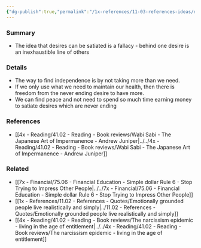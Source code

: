 ```yaml
---
{"dg-publish":true,"permalink":"/1x-references/11-03-references-ideas/not-be-a-slave-to-idea-that-our-desires-can-be-satiated/","dgHomeLink":true,"dgPassFrontmatter":false,"dgShowBacklinks":true,"dgShowLocalGraph":false,"dgShowInlineTitle":true}
---
```



### Summary
- The idea that desires can be satiated is a fallacy - behind one desire is an inexhaustible line of others

### Details
- The way to find independence is by not taking more than we need.
- If we only use what we need to maintain our health, then there is freedom from the never ending desire to have more.
- We can find peace and not need to spend so much time earning money to satiate desires which are never ending

### References
- [[4x - Reading/41.02 - Reading - Book reviews/Wabi Sabi - The Japanese Art of Impermanence - Andrew Juniper|../../4x - Reading/41.02 - Reading - Book reviews/Wabi Sabi - The Japanese Art of Impermanence - Andrew Juniper]]

### Related
- [[7x - Financial/75.06 - Financial Education - Simple dollar Rule 6 - Stop Trying to Impress Other People|../../7x - Financial/75.06 - Financial Education - Simple dollar Rule 6 - Stop Trying to Impress Other People]]
- [[1x - References/11.02 - References - Quotes/Emotionally grounded people live realistically and simply|../11.02 - References - Quotes/Emotionally grounded people live realistically and simply]]
- [[4x - Reading/41.02 - Reading - Book reviews/The narcissism epidemic - living in the age of entitlement|../../4x - Reading/41.02 - Reading - Book reviews/The narcissism epidemic - living in the age of entitlement]]
